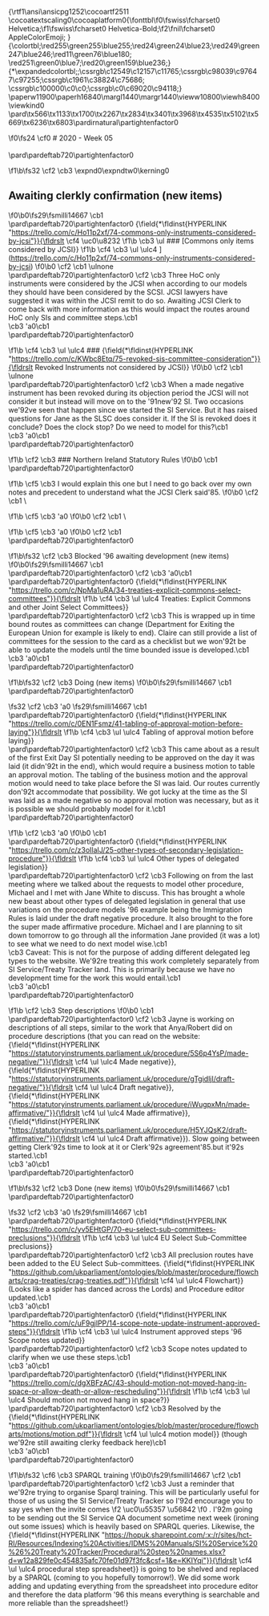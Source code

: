 {\rtf1\ansi\ansicpg1252\cocoartf2511
\cocoatextscaling0\cocoaplatform0{\fonttbl\f0\fswiss\fcharset0 Helvetica;\f1\fswiss\fcharset0 Helvetica-Bold;\f2\fnil\fcharset0 AppleColorEmoji;
}
{\colortbl;\red255\green255\blue255;\red24\green24\blue23;\red249\green247\blue246;\red11\green76\blue180;
\red251\green0\blue7;\red20\green159\blue236;}
{\*\expandedcolortbl;;\cssrgb\c12549\c12157\c11765;\cssrgb\c98039\c97647\c97255;\cssrgb\c1961\c38824\c75686;
\cssrgb\c100000\c0\c0;\cssrgb\c0\c69020\c94118;}
\paperw11900\paperh16840\margl1440\margr1440\vieww10800\viewh8400\viewkind0
\pard\tx566\tx1133\tx1700\tx2267\tx2834\tx3401\tx3968\tx4535\tx5102\tx5669\tx6236\tx6803\pardirnatural\partightenfactor0

\f0\fs24 \cf0 # 2020 - Week 05\
\
\pard\pardeftab720\partightenfactor0

\f1\b\fs32 \cf2 \cb3 \expnd0\expndtw0\kerning0
## Awaiting clerkly confirmation (new items)
\f0\b0\fs29\fsmilli14667 \cb1 \
\pard\pardeftab720\partightenfactor0
{\field{\*\fldinst{HYPERLINK "https://trello.com/c/Ho11p2xf/74-commons-only-instruments-considered-by-jcsi"}}{\fldrslt \cf4 \uc0\u8232 
\f1\b \cb3 \ul ### [Commons only items considered by JCSI}}
\f1\b \cf4 \cb3 \ul \ulc4 ] (https://trello.com/c/Ho11p2xf/74-commons-only-instruments-considered-by-jcsi) 
\f0\b0 \cf2 \cb1 \ulnone \
\pard\pardeftab720\partightenfactor0
\cf2 \cb3 Three HoC only instruments were considered by the JCSI when according to our models they should have been considered by the SCSI. JCSI lawyers have suggested it was within the JCSI remit to do so. Awaiting JCSI Clerk to come back with more information as this would impact the routes around HoC only SIs and committee steps.\cb1 \
\cb3 \'a0\cb1 \
\pard\pardeftab720\partightenfactor0

\f1\b \cf4 \cb3 \ul \ulc4 ### {\field{\*\fldinst{HYPERLINK "https://trello.com/c/KWbc8Etq/75-revoked-sis-committee-consideration"}}{\fldrslt Revoked Instruments not considered by JCSI}}
\f0\b0 \cf2 \cb1 \ulnone \
\pard\pardeftab720\partightenfactor0
\cf2 \cb3 When a made negative instrument has been revoked during its objection period the JCSI will not consider it but instead will move on to the \'91new\'92 SI. Two occasions we\'92ve seen that happen since we started the SI Service. But it has raised questions for Jane as the SLSC does consider it. If the SI is revoked does it conclude? Does the clock stop? Do we need to model for this?\cb1 \
\cb3 \'a0\cb1 \
\pard\pardeftab720\partightenfactor0

\f1\b \cf2 \cb3 ### Northern Ireland Statutory Rules
\f0\b0 \cb1 \
\pard\pardeftab720\partightenfactor0

\f1\b \cf5 \cb3 I would explain this one but I need to go back over my own notes and precedent to understand what the JCSI Clerk said\'85.
\f0\b0 \cf2 \cb1 \

\f1\b \cf5 \cb3 \'a0
\f0\b0 \cf2 \cb1 \

\f1\b \cf5 \cb3 \'a0
\f0\b0 \cf2 \cb1 \
\pard\pardeftab720\partightenfactor0

\f1\b\fs32 \cf2 \cb3 Blocked \'96 awaiting development (new items)
\f0\b0\fs29\fsmilli14667 \cb1 \
\pard\pardeftab720\partightenfactor0
\cf2 \cb3 \'a0\cb1 \
\pard\pardeftab720\partightenfactor0
{\field{\*\fldinst{HYPERLINK "https://trello.com/c/NpMa1uRA/34-treaties-explicit-commons-select-committees"}}{\fldrslt 
\f1\b \cf4 \cb3 \ul \ulc4 Treaties: Explicit Commons and other Joint Select Committees}}\
\pard\pardeftab720\partightenfactor0
\cf2 \cb3 This is wrapped up in time bound routes as committees can change (Department for Exiting the European Union for example is likely to end). Claire can still provide a list of committees for the session to the card as a checklist but we won\'92t be able to update the models until the time bounded issue is developed.\cb1 \
\cb3 \'a0\cb1 \
\pard\pardeftab720\partightenfactor0

\f1\b\fs32 \cf2 \cb3 Doing (new items)
\f0\b0\fs29\fsmilli14667 \cb1 \
\pard\pardeftab720\partightenfactor0

\fs32 \cf2 \cb3 \'a0
\fs29\fsmilli14667 \cb1 \
\pard\pardeftab720\partightenfactor0
{\field{\*\fldinst{HYPERLINK "https://trello.com/c/0EN1Fsmz/41-tabling-of-approval-motion-before-laying"}}{\fldrslt 
\f1\b \cf4 \cb3 \ul \ulc4 Tabling of approval motion before laying}}\
\pard\pardeftab720\partightenfactor0
\cf2 \cb3 This came about as a result of the first Exit Day SI potentially needing to be approved on the day it was laid (it didn\'92t in the end), which would require a business motion to table an approval motion. The tabling of the business motion and the approval motion would need to take place before the SI was laid. Our routes currently don\'92t accommodate that possibility. We got lucky at the time as the SI was laid as a made negative so no approval motion was necessary, but as it is possible we should probably model for it.\cb1 \
\pard\pardeftab720\partightenfactor0

\f1\b \cf2 \cb3 \'a0
\f0\b0 \cb1 \
\pard\pardeftab720\partightenfactor0
{\field{\*\fldinst{HYPERLINK "https://trello.com/c/z3oIlaIJ/25-other-types-of-secondary-legislation-procedure"}}{\fldrslt 
\f1\b \cf4 \cb3 \ul \ulc4 Other types of delegated legislation}}\
\pard\pardeftab720\partightenfactor0
\cf2 \cb3 Following on from the last meeting where we talked about the requests to model other procedure, Michael and I met with Jane White to discuss. This has brought a whole new beast about other types of delegated legislation in general that use variations on the procedure models \'96 example being the Immigration Rules is laid under the draft negative procedure. It also brought to the fore the super made affirmative procedure. Michael and I are planning to sit down tomorrow to go through all the information Jane provided (it was a lot) to see what we need to do next model wise.\cb1 \
\cb3 Caveat: This is not for the purpose of adding different delegated leg types to the website. We\'92re treating this work completely separately from SI Service/Treaty Tracker land. This is primarily because we have no development time for the work this would entail.\cb1 \
\cb3 \'a0\cb1 \
\pard\pardeftab720\partightenfactor0

\f1\b \cf2 \cb3 Step descriptions
\f0\b0 \cb1 \
\pard\pardeftab720\partightenfactor0
\cf2 \cb3 Jayne is working on descriptions of all steps, similar to the work that Anya/Robert did on procedure descriptions (that you can read on the website: {\field{\*\fldinst{HYPERLINK "https://statutoryinstruments.parliament.uk/procedure/5S6p4YsP/made-negative/"}}{\fldrslt \cf4 \ul \ulc4 Made negative}}, {\field{\*\fldinst{HYPERLINK "https://statutoryinstruments.parliament.uk/procedure/gTgidljI/draft-negative/"}}{\fldrslt \cf4 \ul \ulc4 Draft negative}}, {\field{\*\fldinst{HYPERLINK "https://statutoryinstruments.parliament.uk/procedure/iWugpxMn/made-affirmative/"}}{\fldrslt \cf4 \ul \ulc4 Made affirmative}}, {\field{\*\fldinst{HYPERLINK "https://statutoryinstruments.parliament.uk/procedure/H5YJQsK2/draft-affirmative/"}}{\fldrslt \cf4 \ul \ulc4 Draft affirmative}}). Slow going between getting Clerk\'92s time to look at it or Clerk\'92s agreement\'85.but it\'92s started.\cb1 \
\cb3 \'a0\cb1 \
\pard\pardeftab720\partightenfactor0

\f1\b\fs32 \cf2 \cb3 Done (new items)
\f0\b0\fs29\fsmilli14667 \cb1 \
\pard\pardeftab720\partightenfactor0

\fs32 \cf2 \cb3 \'a0
\fs29\fsmilli14667 \cb1 \
\pard\pardeftab720\partightenfactor0
{\field{\*\fldinst{HYPERLINK "https://trello.com/c/yv5EHtGP/70-eu-select-sub-committees-preclusions"}}{\fldrslt 
\f1\b \cf4 \cb3 \ul \ulc4 EU Select Sub-Committee preclusions}}\
\pard\pardeftab720\partightenfactor0
\cf2 \cb3 All preclusion routes have been added to the EU Select Sub-committees. {\field{\*\fldinst{HYPERLINK "https://github.com/ukparliament/ontologies/blob/master/procedure/flowcharts/crag-treaties/crag-treaties.pdf"}}{\fldrslt \cf4 \ul \ulc4 Flowchart}} (Looks like a spider has danced across the Lords) and Procedure editor updated.\cb1 \
\cb3 \'a0\cb1 \
\pard\pardeftab720\partightenfactor0
{\field{\*\fldinst{HYPERLINK "https://trello.com/c/uF9gjlPP/14-scope-note-update-instrument-approved-steps"}}{\fldrslt 
\f1\b \cf4 \cb3 \ul \ulc4 Instrument approved steps \'96 Scope notes updated}}\
\pard\pardeftab720\partightenfactor0
\cf2 \cb3 Scope notes updated to clarify when we use these steps.\cb1 \
\cb3 \'a0\cb1 \
\pard\pardeftab720\partightenfactor0
{\field{\*\fldinst{HYPERLINK "https://trello.com/c/dgXBFzAC/43-should-motion-not-moved-hang-in-space-or-allow-death-or-allow-rescheduling"}}{\fldrslt 
\f1\b \cf4 \cb3 \ul \ulc4 Should motion not moved hang in space?}}\
\pard\pardeftab720\partightenfactor0
\cf2 \cb3 Resolved by the {\field{\*\fldinst{HYPERLINK "https://github.com/ukparliament/ontologies/blob/master/procedure/flowcharts/motions/motion.pdf"}}{\fldrslt \cf4 \ul \ulc4 motion model}} (though we\'92re still awaiting clerky feedback here)\cb1 \
\cb3 \'a0\cb1 \
\pard\pardeftab720\partightenfactor0

\f1\b\fs32 \cf6 \cb3 SPARQL training
\f0\b0\fs29\fsmilli14667 \cf2 \cb1 \
\pard\pardeftab720\partightenfactor0
\cf2 \cb3 Just a reminder that we\'92re trying to organise Sparql training. This will be particularly useful for those of us using the SI Service/Treaty Tracker so I\'92d encourage you to say yes when the invite comes 
\f2 \uc0\u55357 \u56842 
\f0 . I\'92m going to be sending out the SI Service QA document sometime next week (ironing out some issues) which is heavily based on SPARQL queries. Likewise, the {\field{\*\fldinst{HYPERLINK "https://hopuk.sharepoint.com/:x:/r/sites/hct-RI/Resources/Indexing%20Activities/IDMS%20Manuals/SI%20Service%20%26%20Treaty%20Tracker/Procedural%20step%20names.xlsx?d=w12a829fe0c454835afc70fe01d97f3fc&csf=1&e=KKIYqi"}}{\fldrslt \cf4 \ul \ulc4 procedural step spreadsheet}} is going to be shelved and replaced by a SPARQL (coming to you hopefully tomorrow!). We did some work adding and updating everything from the spreadsheet into procedure editor and therefore the data platform \'96 this means everything is searchable and more reliable than the spreadsheet!}